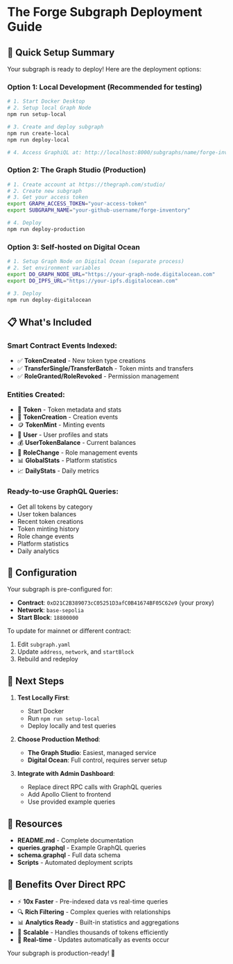 # The Forge Subgraph Deployment Guide

## 🚀 Quick Setup Summary

Your subgraph is ready to deploy! Here are the deployment options:

### Option 1: Local Development (Recommended for testing)

```bash
# 1. Start Docker Desktop
# 2. Setup local Graph Node
npm run setup-local

# 3. Create and deploy subgraph
npm run create-local
npm run deploy-local

# 4. Access GraphiQL at: http://localhost:8000/subgraphs/name/forge-inventory
```

### Option 2: The Graph Studio (Production)

```bash
# 1. Create account at https://thegraph.com/studio/
# 2. Create new subgraph
# 3. Get your access token
export GRAPH_ACCESS_TOKEN="your-access-token"
export SUBGRAPH_NAME="your-github-username/forge-inventory"

# 4. Deploy
npm run deploy-production
```

### Option 3: Self-hosted on Digital Ocean

```bash
# 1. Setup Graph Node on Digital Ocean (separate process)
# 2. Set environment variables
export DO_GRAPH_NODE_URL="https://your-graph-node.digitalocean.com"
export DO_IPFS_URL="https://your-ipfs.digitalocean.com"

# 3. Deploy
npm run deploy-digitalocean
```

## 📋 What's Included

### Smart Contract Events Indexed:
- ✅ **TokenCreated** - New token type creations
- ✅ **TransferSingle/TransferBatch** - Token mints and transfers  
- ✅ **RoleGranted/RoleRevoked** - Permission management

### Entities Created:
- 🎯 **Token** - Token metadata and stats
- 📝 **TokenCreation** - Creation events
- 🪙 **TokenMint** - Minting events
- 👤 **User** - User profiles and stats
- 💰 **UserTokenBalance** - Current balances
- 🔐 **RoleChange** - Role management events
- 📊 **GlobalStats** - Platform statistics
- 📈 **DailyStats** - Daily metrics

### Ready-to-use GraphQL Queries:
- Get all tokens by category
- User token balances
- Recent token creations
- Token minting history
- Role change events
- Platform statistics
- Daily analytics

## 🔧 Configuration

Your subgraph is pre-configured for:
- **Contract**: `0xD21C2B389073cC05251D3afC0B41674BF05C62e9` (your proxy)
- **Network**: `base-sepolia`
- **Start Block**: `18800000`

To update for mainnet or different contract:
1. Edit `subgraph.yaml`
2. Update `address`, `network`, and `startBlock`
3. Rebuild and redeploy

## 🚨 Next Steps

1. **Test Locally First**:
   - Start Docker
   - Run `npm run setup-local`
   - Deploy locally and test queries

2. **Choose Production Method**:
   - **The Graph Studio**: Easiest, managed service
   - **Digital Ocean**: Full control, requires server setup

3. **Integrate with Admin Dashboard**:
   - Replace direct RPC calls with GraphQL queries
   - Add Apollo Client to frontend
   - Use provided example queries

## 📖 Resources

- **README.md** - Complete documentation
- **queries.graphql** - Example GraphQL queries
- **schema.graphql** - Full data schema
- **Scripts** - Automated deployment scripts

## 🎯 Benefits Over Direct RPC

- ⚡ **10x Faster** - Pre-indexed data vs real-time queries
- 🔍 **Rich Filtering** - Complex queries with relationships
- 📊 **Analytics Ready** - Built-in statistics and aggregations
- 🚀 **Scalable** - Handles thousands of tokens efficiently
- 🔄 **Real-time** - Updates automatically as events occur

Your subgraph is production-ready! 🎉
